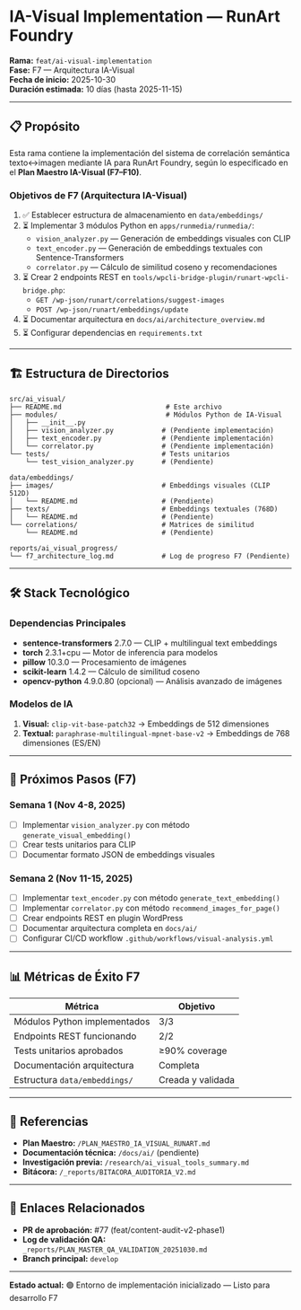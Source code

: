 # IA-Visual Implementation — RunArt Foundry

**Rama:** `feat/ai-visual-implementation`  
**Fase:** F7 — Arquitectura IA-Visual  
**Fecha de inicio:** 2025-10-30  
**Duración estimada:** 10 días (hasta 2025-11-15)

---

## 📋 Propósito

Esta rama contiene la implementación del sistema de correlación semántica texto↔imagen mediante IA para RunArt Foundry, según lo especificado en el **Plan Maestro IA-Visual (F7–F10)**.

### Objetivos de F7 (Arquitectura IA-Visual)

1. ✅ Establecer estructura de almacenamiento en `data/embeddings/`
2. ⏳ Implementar 3 módulos Python en `apps/runmedia/runmedia/`:
   - `vision_analyzer.py` — Generación de embeddings visuales con CLIP
   - `text_encoder.py` — Generación de embeddings textuales con Sentence-Transformers
   - `correlator.py` — Cálculo de similitud coseno y recomendaciones
3. ⏳ Crear 2 endpoints REST en `tools/wpcli-bridge-plugin/runart-wpcli-bridge.php`:
   - `GET /wp-json/runart/correlations/suggest-images`
   - `POST /wp-json/runart/embeddings/update`
4. ⏳ Documentar arquitectura en `docs/ai/architecture_overview.md`
5. ⏳ Configurar dependencias en `requirements.txt`

---

## 🏗️ Estructura de Directorios

```
src/ai_visual/
├── README.md                          # Este archivo
├── modules/                           # Módulos Python de IA-Visual
│   ├── __init__.py
│   ├── vision_analyzer.py            # (Pendiente implementación)
│   ├── text_encoder.py               # (Pendiente implementación)
│   └── correlator.py                 # (Pendiente implementación)
└── tests/                            # Tests unitarios
    └── test_vision_analyzer.py       # (Pendiente)

data/embeddings/
├── images/                           # Embeddings visuales (CLIP 512D)
│   └── README.md                     # (Pendiente)
├── texts/                            # Embeddings textuales (768D)
│   └── README.md                     # (Pendiente)
└── correlations/                     # Matrices de similitud
    └── README.md                     # (Pendiente)

reports/ai_visual_progress/
└── f7_architecture_log.md            # Log de progreso F7 (Pendiente)
```

---

## 🛠️ Stack Tecnológico

### Dependencias Principales

- **sentence-transformers** 2.7.0 — CLIP + multilingual text embeddings
- **torch** 2.3.1+cpu — Motor de inferencia para modelos
- **pillow** 10.3.0 — Procesamiento de imágenes
- **scikit-learn** 1.4.2 — Cálculo de similitud coseno
- **opencv-python** 4.9.0.80 (opcional) — Análisis avanzado de imágenes

### Modelos de IA

1. **Visual:** `clip-vit-base-patch32` → Embeddings de 512 dimensiones
2. **Textual:** `paraphrase-multilingual-mpnet-base-v2` → Embeddings de 768 dimensiones (ES/EN)

---

## 🚀 Próximos Pasos (F7)

### Semana 1 (Nov 4-8, 2025)

- [ ] Implementar `vision_analyzer.py` con método `generate_visual_embedding()`
- [ ] Crear tests unitarios para CLIP
- [ ] Documentar formato JSON de embeddings visuales

### Semana 2 (Nov 11-15, 2025)

- [ ] Implementar `text_encoder.py` con método `generate_text_embedding()`
- [ ] Implementar `correlator.py` con método `recommend_images_for_page()`
- [ ] Crear endpoints REST en plugin WordPress
- [ ] Documentar arquitectura completa en `docs/ai/`
- [ ] Configurar CI/CD workflow `.github/workflows/visual-analysis.yml`

---

## 📊 Métricas de Éxito F7

| Métrica | Objetivo |
|---------|----------|
| Módulos Python implementados | 3/3 |
| Endpoints REST funcionando | 2/2 |
| Tests unitarios aprobados | ≥90% coverage |
| Documentación arquitectura | Completa |
| Estructura `data/embeddings/` | Creada y validada |

---

## 📖 Referencias

- **Plan Maestro:** `/PLAN_MAESTRO_IA_VISUAL_RUNART.md`
- **Documentación técnica:** `/docs/ai/` (pendiente)
- **Investigación previa:** `/research/ai_visual_tools_summary.md`
- **Bitácora:** `/_reports/BITACORA_AUDITORIA_V2.md`

---

## 🔗 Enlaces Relacionados

- **PR de aprobación:** #77 (feat/content-audit-v2-phase1)
- **Log de validación QA:** `_reports/PLAN_MASTER_QA_VALIDATION_20251030.md`
- **Branch principal:** `develop`

---

**Estado actual:** 🟢 Entorno de implementación inicializado — Listo para desarrollo F7
